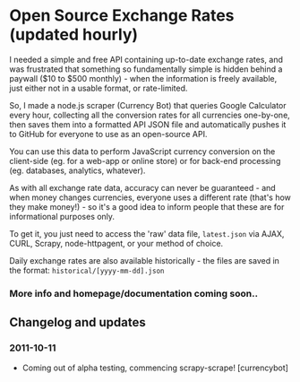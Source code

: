 # Open Source Exchange Rates (updated hourly)

I needed a simple and free API containing up-to-date exchange rates, and was frustrated that something so fundamentally simple is hidden behind a paywall ($10 to $500 monthly) - when the information is freely available, just either not in a usable format, or rate-limited.

So, I made a node.js scraper (Currency Bot) that queries Google Calculator every hour, collecting all the conversion rates for all currencies one-by-one, then saves them into a formatted API JSON file and automatically pushes it to GitHub for everyone to use as an open-source API.

You can use this data to perform JavaScript currency conversion on the client-side (eg. for a web-app or online store) or for back-end processing (eg. databases, analytics, whatever).

As with all exchange rate data, accuracy can never be guaranteed - and when money changes currencies, everyone uses a different rate (that's how they make money!) - so it's a good idea to inform people that these are for informational purposes only.

To get it, you just need to access the 'raw' data file, `latest.json` via AJAX, CURL, Scrapy, node-httpagent, or your method of choice.

Daily exchange rates are also available historically - the files are saved in the format: `historical/[yyyy-mm-dd].json`

### More info and homepage/documentation coming soon..


## Changelog and updates

### 2011-10-11
* Coming out of alpha testing, commencing scrapy-scrape! [currencybot]